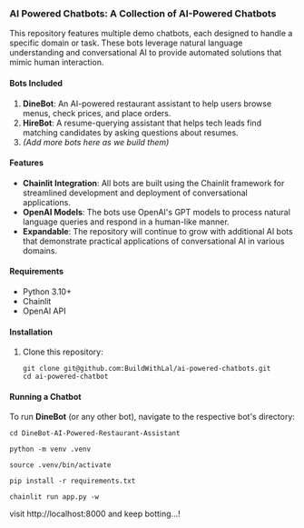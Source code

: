### **AI Powered Chatbots: A Collection of AI-Powered Chatbots**

This repository features multiple demo chatbots, each designed to handle a specific domain or task. These bots leverage natural language understanding and conversational AI to provide automated solutions that mimic human interaction.

#### **Bots Included**
1. **DineBot**: An AI-powered restaurant assistant to help users browse menus, check prices, and place orders.
2. **HireBot**: A resume-querying assistant that helps tech leads find matching candidates by asking questions about resumes.
3. _(Add more bots here as we build them)_

#### **Features**
- **Chainlit Integration**: All bots are built using the Chainlit framework for streamlined development and deployment of conversational applications.
- **OpenAI Models**: The bots use OpenAI's GPT models to process natural language queries and respond in a human-like manner.
- **Expandable**: The repository will continue to grow with additional AI bots that demonstrate practical applications of conversational AI in various domains.
  

#### **Requirements**
- Python 3.10+
- Chainlit
- OpenAI API

#### **Installation**
1. Clone this repository:
   ```
   git clone git@github.com:BuildWithLal/ai-powered-chatbots.git
   cd ai-powered-chatbot
   ```

#### **Running a Chatbot**
To run **DineBot** (or any other bot), navigate to the respective bot's directory:

```
cd DineBot-AI-Powered-Restaurant-Assistant
```

```
python -m venv .venv
```

```
source .venv/bin/activate
```

```
pip install -r requirements.txt
```

```
chainlit run app.py -w
```

visit http://localhost:8000 and keep botting...!
